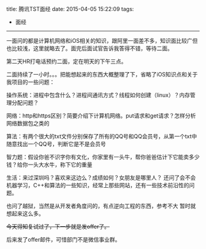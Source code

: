 title: 腾讯TST面经
date: 2015-04-05 15:22:09
tags:
- 面经
---

一面问的都是计算机网络和iOS相关的知识，跟阿里一面差不多，知识面比较广但也比较浅，这里就略去了。面完后面试官告诉我答得不错，等待二面。  
<!--more-->
第二天HR打电话预约二面，定在明天的下午三点。  

二面持续了一小时。。。把能想起来的东西大概整理了下，省略了iOS知识点和关于我项目的一些问题：  

操作系统：进程中包含什么？进程间通讯方式？线程如何创建（linux）？内存管理分配问题？  

网络：http和https区别？简要介绍下计算机网络。put请求和get请求？怎样分析网络数据包之类的  

算法：有两个很大的txt文件分别保存了所有的QQ号和QQ会员号，从第一个txt中随意找出一个QQ号，判断它是不是会员号  

智力题：假设你爸不识字你有文化，你家里有一头牛，帮你爸爸估计下它能卖多少钱？给你一头大水牛，称下它的重量  

生活：来过深圳吗？喜欢来这边么？成绩如何？女朋友是哪里人？
还问了会不会机器学习，C++和算法的一些知识，经常上那些网站，还有一些技术前沿性的问题。  

也问了越狱，当然是从开发者角度问的，有点逆向工程的东西，参考不大
暂时就想起来这么多。  

~~今天得知复试过了，下一步就是发offer了。~~  

后来发了offer邮件，可惜部门不是微信事业群。  
